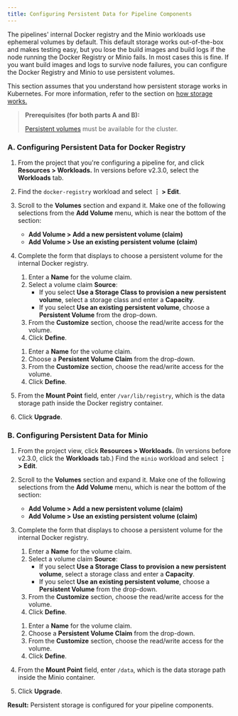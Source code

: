 ```yaml
---
title: Configuring Persistent Data for Pipeline Components
---
```


The pipelines' internal Docker registry and the Minio workloads use ephemeral volumes by default. This default storage works out-of-the-box and makes testing easy, but you lose the build images and build logs if the node running the Docker Registry or Minio fails. In most cases this is fine. If you want build images and logs to survive node failures, you can configure the Docker Registry and Minio to use persistent volumes.

This section assumes that you understand how persistent storage works in Kubernetes. For more information, refer to the section on [how storage works.](../../how-to-guides/advanced-user-guides/manage-clusters/create-kubernetes-persistent-storage/manage-persistent-storage/about-persistent-storage.md)

>**Prerequisites (for both parts A and B):**
>
>[Persistent volumes](../../pages-for-subheaders/create-kubernetes-persistent-storage.md) must be available for the cluster.

### A. Configuring Persistent Data for Docker Registry

1. From the project that you're configuring a pipeline for, and click **Resources > Workloads.** In versions before v2.3.0, select the **Workloads** tab.

1. Find the `docker-registry` workload and select **&#8942; > Edit**.

1. Scroll to the **Volumes** section and expand it. Make one of the following selections from the **Add Volume** menu, which is near the bottom of the section:

    - **Add Volume > Add a new persistent volume (claim)**
    - **Add Volume > Use an existing persistent volume (claim)**

1.  Complete the form that displays to choose a persistent volume for the internal Docker registry.
    <Tabs>
    <TabItem value="Add a new persistent volume">

      1. Enter a **Name** for the volume claim.
      1. Select a volume claim **Source**:
          - If you select **Use a Storage Class to provision a new persistent volume**, select a storage class and enter a **Capacity**.
          - If you select **Use an existing persistent volume**, choose a **Persistent Volume** from the drop-down.
      1. From the **Customize** section, choose the read/write access for the volume.
      1. Click **Define**.

    </TabItem>
    <TabItem value="Use an existing persistent volume">

      1. Enter a **Name** for the volume claim.
      1. Choose a **Persistent Volume Claim** from the drop-down.
      1. From the **Customize** section, choose the read/write access for the volume.
      1. Click **Define**.

    </TabItem>
    </Tabs>

1. From the **Mount Point** field, enter `/var/lib/registry`, which is the data storage path inside the Docker registry container.

1. Click **Upgrade**.

### B. Configuring Persistent Data for Minio

1. From the project view, click **Resources > Workloads.** (In versions before v2.3.0, click the **Workloads** tab.) Find the `minio` workload and select **&#8942; > Edit**.

1. Scroll to the **Volumes** section and expand it. Make one of the following selections from the **Add Volume** menu, which is near the bottom of the section:

    - **Add Volume > Add a new persistent volume (claim)**
    - **Add Volume > Use an existing persistent volume (claim)**

1.  Complete the form that displays to choose a persistent volume for the internal Docker registry.
    <Tabs>
    <TabItem value="Add a new persistent volume">

      1. Enter a **Name** for the volume claim.
      1. Select a volume claim **Source**:
          - If you select **Use a Storage Class to provision a new persistent volume**, select a storage class and enter a **Capacity**.
          - If you select **Use an existing persistent volume**, choose a **Persistent Volume** from the drop-down.
      1. From the **Customize** section, choose the read/write access for the volume.
      1. Click **Define**.

    </TabItem>
    <TabItem value="Use an existing persistent volume">

      1. Enter a **Name** for the volume claim.
      1. Choose a **Persistent Volume Claim** from the drop-down.
      1. From the **Customize** section, choose the read/write access for the volume.
      1. Click **Define**.

    </TabItem>
    </Tabs>

1. From the **Mount Point** field, enter `/data`, which is the data storage path inside the Minio container.

1. Click **Upgrade**.

**Result:** Persistent storage is configured for your pipeline components.
